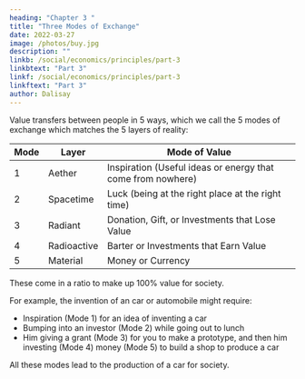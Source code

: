 ```yaml
---
heading: "Chapter 3 "
title: "Three Modes of Exchange"
date: 2022-03-27
image: /photos/buy.jpg
description: ""
linkb: /social/economics/principles/part-3
linkbtext: "Part 3"
linkf: /social/economics/principles/part-3
linkftext: "Part 3"
author: Dalisay
---
```


<!-- Superphysics uses the 4 Laws of Value to explain the dynamics of the flow of value in society. This is quantified through the DCTI tool which has 4 aspects:

- Demand (Law 1)
- Capital (Law 2)
- Trade (Law 3)
- Industry (Law 4) -->

Value transfers between people in 5 ways, which we call the 5 modes of exchange which matches the  5 layers of reality:

<!--  of how the value takes shape as it flows as, or between, or among DCTI. -->

Mode | Layer | Mode of Value
--- | --- | ---
1 | Aether | Inspiration (Useful ideas or energy that come from nowhere)
2 | Spacetime | Luck (being at the right place at the right time)
3 | Radiant | Donation, Gift, or Investments that Lose Value
4 | Radioactive | Barter or Investments that Earn Value
5 | Material | Money or Currency


These come in a ratio to make up 100% value for society.

For example, the invention of an car or automobile might require:
- Inspiration (Mode 1) for an idea of inventing a car
- Bumping into an investor (Mode 2) while going out to lunch
- Him giving a grant (Mode 3) for you to make a prototype, and then him investing (Mode 4) money (Mode 5) to build a shop to produce a car  

All these modes lead to the production of a car for society. 
